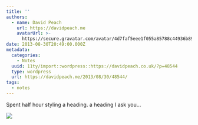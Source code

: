 ```yaml
---
title: ''
authors:
  - name: David Peach
    url: https://davidpeach.me
    avatarUrl: >-
      https://secure.gravatar.com/avatar/4d7faf5eee1f055a85788c44936b8995eaab6dfb004e7854ec747ccb272e91ee?s=96&d=mm&r=g
date: 2013-08-30T20:49:00.000Z
metadata:
  categories:
    - Notes
  uuid: 11ty/import::wordpress::https://davidpeach.co.uk/?p=48544
  type: wordpress
  url: https://davidpeach.me/2013/08/30/48544/
tags:
  - notes
---
```

Spent half hour styling a heading. a heading I ask you…

[![](/assets/373563206125375490-BS8pwbqCUAA-xGWqnUOkxgus.png)](/assets/373563206125375490-BS8pwbqCUAA-xGWqnUOkxgus.png)